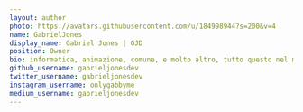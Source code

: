 ```yaml
---
layout: author
photo: https://avatars.githubusercontent.com/u/184998944?s=200&v=4
name: GabrielJones
display_name: Gabriel Jones | GJD
position: Owner
bio: informatica, animazione, comune, e molto altro, tutto questo nel mio mondo!
github_username: gabrieljonesdev
twitter_username: gabrieljonesdev
instagram_username: onlygabbyme
medium_username: gabrieljonesdev
---
```


